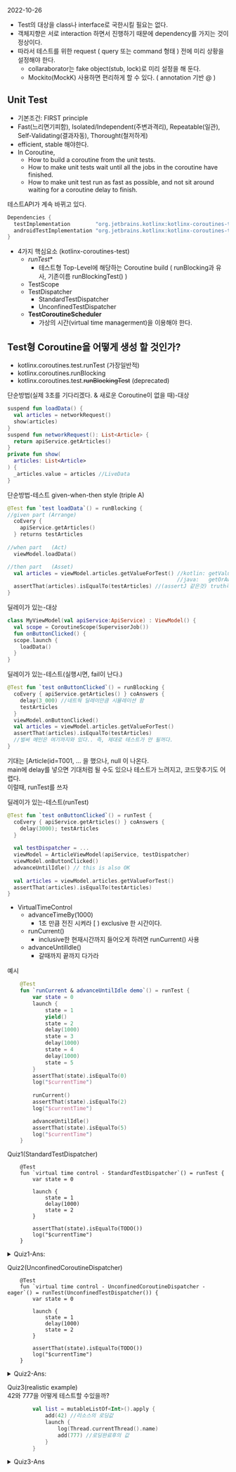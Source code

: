 2022-10-26  

- Test의 대상을 class나 interface로 국한시킬 필요는 없다.  
- 객체지향은 서로 interaction 하면서 진행하기 때문에 dependency를 가지는 것이 정상이다.  
- 따라서 테스트를 위한 request ( query 또는 command 형태 ) 전에 미리 상황을 설정해야 한다.  
  - collaraborator는 fake object(stub, lock)로 미리 설정을 해 둔다.  
  - Mockito(MockK) 사용하면 편리하게 할 수 있다. ( annotation 기반 @ )

## Unit Test
- 기본조건: FIRST principle 
- Fast(느리면기피함), Isolated/Independent(주변과격리), Repeatable(일관), Self-Validating(결과자동), Thorought(철저하게)
- efficient, stable 해야한다.
- In Coroutine,
  - How to build a coroutine from the unit tests.
  - How to make unit tests wait until all the jobs in the coroutine have finished.
  - How to make unit test run as fast as possible, and not sit around waiting for a coroutine delay to finish.

테스트API가 계속 바뀌고 있다.  
```kotlin
Dependencies {
  testImplementation        "org.jetbrains.kotlinx:kotlinx-coroutines-test:$version"
  androidTestImplementation "org.jetbrains.kotlinx:kotlinx-coroutines-test:$version“
}
```

- 4가지 핵심요소 (kotlinx-coroutines-test)
    - *runTest**
      - 테스트형 Top-Level에 해당하는 Coroutine build ( runBlocking과 유사, 기존이름 runBlockingTest() )
    - TestScope
    - TestDispatcher 
      - StandardTestDispatcher
      - UnconfinedTestDispatcher 
    - **TestCoroutineScheduler**
      - 가상의 시간(virtual time managerment)을 이용해야 한다.

## Test형 Coroutine을 어떻게 생성 할 것인가?
- kotlinx.coroutines.test.runTest (가장일반적)
- kotlinx.coroutines.runBlocking
- kotlinx.coroutines.test.~~runBlockingTest~~ (deprecated)


단순방법(실제 3초를 기다리겠다. & 새로운 Coroutine이 없을 때)-대상
```kotlin
suspend fun loadData() {
  val articles = networkRequest()
  show(articles)
}
suspend fun networkRequest(): List<Article> {
  return apiService.getArticles()
}
private fun show(
  articles: List<Article>
) {
  _articles.value = articles //LiveData
}
```

단순방법-테스트
given-when-then style (triple A)
```kotlin
@Test fun `test loadData`() = runBlocking {
//given part (Arrange)
  coEvery { 
    apiService.getArticles()
  } returns testArticles
  
//when part   (Act)
  viewModel.loadData()

//then part   (Asset)                                
  val articles = viewModel.articles.getValueForTest() //kotlin: getValueForTest() Object객체,생성,등록,release가 자동으로 된다. LiveData Test Haapy!!
                                                      //java:   getOrAwaitValue( ... 좀 더 복잡했었다.
  assertThat(articles).isEqualTo(testArticles) //(assertJ 같은것) truth라이브러리로 assertThat사용
}
```

딜레이가 있는-대상
```kotlin
class MyViewModel(val apiService:ApiService) : ViewModel() {
  val scope = CoroutineScope(SupervisorJob())
  fun onButtonClicked() {
  scope.launch {
    loadData()
  }
}

```

딜레이가 있는-테스트(실행시면, fail이 난다.)
```kotlin
@Test fun `test onButtonClicked`() = runBlocking {
  coEvery { apiService.getArticles() } coAnswers {
    delay(3_000) //네트웍 딜레이만큼 시뮬레이션 함
    testArticles
  }
  viewModel.onButtonClicked()
  val articles = viewModel.articles.getValueForTest()
  assertThat(articles).isEqualTo(testArticles)
  //벌써 메인은 여기까지와 있다.. 즉, 제대로 테스트가 안 될꺼다.
}

```
기대는 \[Article(id=T001, … 을 했으나, null 이 나온다.  
main에 delay를 넣으면 기대처럼 될 수도 있으나 테스트가 느려지고, 코드맞추기도 어렵다.  
이럴때, runTest를 쓰자

딜레이가 있는-테스트(runTest)
```kotlin
@Test fun `test onButtonClicked`() = runTest {
  coEvery { apiService.getArticles() } coAnswers {
    delay(3000); testArticles
  }
  
  val testDispatcher = ...
  viewModel = ArticleViewModel(apiService, testDispatcher)
  viewModel.onButtonClicked()
  advanceUntilIdle() // this is also OK
  
  val articles = viewModel.articles.getValueForTest()
  assertThat(articles).isEqualTo(testArticles)
}
```

- VirtualTimeControl
  - advanceTimeBy(1000) 
    - 1초 만큼 전진 시켜라 \[ ) exclusive 한 시간이다.
  - runCurrent() 
    - inclusive한 현재시간까지 들어오게 하려면 runCurrent() 사용
  - advanceUntilIdle()
    - 갈때까지 끝까지 다가라  

예시
```kotlin
    @Test
    fun `runCurrent & advanceUntilIdle demo`() = runTest {
        var state = 0
        launch {
            state = 1
            yield()
            state = 2
            delay(1000)
            state = 3
            delay(1000)
            state = 4
            delay(1000)
            state = 5
        }
        assertThat(state).isEqualTo(0)
        log("$currentTime")
        
        runCurrent()
        assertThat(state).isEqualTo(2)
        log("$currentTime")

        advanceUntilIdle()
        assertThat(state).isEqualTo(5)
        log("$currentTime")
    }
```

Quiz1(StandardTestDispatcher)
```
    @Test
    fun `virtual time control - StandardTestDispatcher`() = runTest {
        var state = 0

        launch {
            state = 1
            delay(1000)
            state = 2
        }

        assertThat(state).isEqualTo(TODO())
        log("$currentTime")
    }
```
<details>
<summary>Quiz1-Ans:</summary>
<div markdown="1">
  TODO() is '0'
</div>
</details>
 
Quiz2(UnconfinedCoroutineDispatcher)
```
    @Test
    fun `virtual time control - UnconfinedCoroutineDispatcher - eager`() = runTest(UnconfinedTestDispatcher()) {
        var state = 0

        launch {
            state = 1
            delay(1000)
            state = 2
        }

        assertThat(state).isEqualTo(TODO())
        log("$currentTime")
    }
```
<details>
<summary>Quiz2-Ans:</summary>
<div markdown="1">
  TODO() is '1'
</div>
</details>

Quiz3(realistic example)  
42와 777을 어떻게 테스트할 수있을까?  
```kotlin
        val list = mutableListOf<Int>().apply {
            add(42) //리소스의 로딩값
            launch {
                log(Thread.currentThread().name)
                add(777) //로딩완료후의 값
            }
        }
```
<details>
<summary>Quiz3-Ans</summary>
<div markdown="1">

```kotlin
    @Test
    fun `paused and resume dispatcher - realistic example`() = runTest {

        val list = mutableListOf<Int>().apply {
            add(42)
            launch {
                log(Thread.currentThread().name)
                add(777)
            }
        }

        assertThat(list).containsExactly(42)

        runCurrent()
        // advanceUntilIdle()
        // delay(1)

        assertThat(list).containsExactly(42, 777)
    }
```

</div>
</details>
